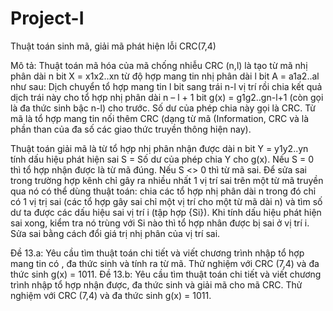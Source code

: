 # Project-I

Thuật toán sinh mã, giải mã phát hiện lỗi CRC(7,4)

Mô tả: Thuật toán mã hóa của mã chống nhiễu CRC (n,l) là tạo từ mã nhị phân dài n bit X = x1x2..xn từ độ hợp mang tin nhị phân dài l bit A = a1a2..al như sau: Dịch chuyển tổ hợp mang tin l bit sang trái n-l vị trí rồi chia kết quả dịch trái này cho tổ hợp nhị phân dài n – l + 1 bit g(x) = g1g2..gn-l+1 (còn gọi là đa thức sinh bậc n-l) cho trước. Số dư của phép chia này gọi là CRC. Từ mã là tổ hợp mang tin nối thêm CRC (dạng từ mã (Information, CRC và là phần than của đa số các giao thức truyền thông hiện nay).

Thuật toán giải mã là từ tổ hợp nhị phân nhận được dài n bit Y = y1y2..yn tính dấu hiệu phát hiện sai S = Số dư của phép chia Y cho g(x). Nếu S = 0 thì tổ hợp nhận được là từ mã đúng. Nếu S <> 0 thì từ mã sai. Để sửa sai trong trường hợp kênh chỉ gây ra nhiều nhất 1 vị trí sai trên một từ mã truyền qua nó có thể dùng thuật toán: chia các tổ hợp nhị phân dài n trong đó chỉ có 1 vị trị sai (các tổ hợp gây sai chỉ một vị trí cho một từ mã dài n) và tìm số dư ta được các dấu hiệu sai vị trí i (tập hợp {Si}). Khi tính dấu hiệu phát hiện sai xong, kiểm tra nó trùng với Si nào thì tổ hợp nhân được bị sai ở vị trí i. Sửa sai bằng cách đổi giá trị nhị phân của vị trí sai.

Đề 13.a: Yêu cầu tìm thuật toán chi tiết và viết chương trình nhập tổ hợp mang tin có , đa thức sinh và tính ra từ mã. Thử nghiệm với CRC (7,4) và đa thức sinh g(x) = 1011. Đề 13.b: Yêu cầu tìm thuật toán chi tiết và viết chương trình nhập tổ hợp nhận được, đa thức sinh và giải mã cho mã CRC. Thử nghiệm với CRC (7,4) và đa thức sinh g(x) = 1011.
